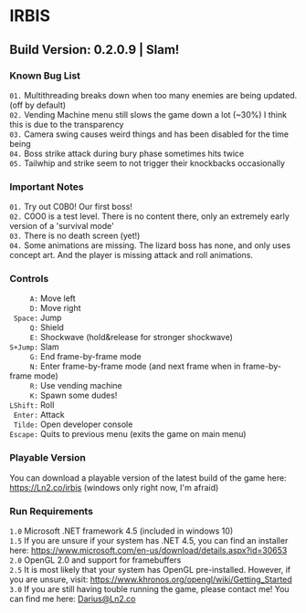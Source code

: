 # IRBIS
## Build Version: 0.2.0.9 | Slam!  


### Known Bug List  
`01.` Multithreading breaks down when too many enemies are being updated. (off by default)  
`02.` Vending Machine menu still slows the game down a lot (~30%) I think this is due to the transparency  
`03.` Camera swing causes weird things and has been disabled for the time being  
`04.` Boss strike attack during bury phase sometimes hits twice  
`05.` Tailwhip and strike seem to not trigger their knockbacks occasionally  


### Important Notes  
`01.` Try out C0B0! Our first boss!  
`02.` C0O0 is a test level. There is no content there, only an extremely early version of a 'survival mode'  
`03.` There is no death screen (yet!)  
`04.` Some animations are missing. The lizard boss has none, and only uses concept art. And the player is missing attack and roll animations.  


### Controls  
`     A:` Move left  
`     D:` Move right  
` Space:` Jump  
`     Q:` Shield  
`     E:` Shockwave (hold&release for stronger shockwave)  
`S+Jump:` Slam  
`     G:` End frame-by-frame mode  
`     N:` Enter frame-by-frame mode (and next frame when in frame-by-frame mode)  
`     R:` Use vending machine  
`     K:` Spawn some dudes!  
`LShift:` Roll  
` Enter:` Attack  
` Tilde:` Open developer console  
`Escape:` Quits to previous menu (exits the game on main menu)  


### Playable Version
You can download a playable version of the latest build of the game here: https://Ln2.co/irbis
(windows only right now, I'm afraid)


### Run Requirements  
`1.0` Microsoft .NET framework 4.5 (included in windows 10)  
`1.5` If you are unsure if your system has .NET 4.5, you can find an installer here: https://www.microsoft.com/en-us/download/details.aspx?id=30653  
`2.0` OpenGL 2.0 and support for framebuffers  
`2.5` It is most likely that your system has OpenGL pre-installed. However, if you are unsure, visit: https://www.khronos.org/opengl/wiki/Getting_Started  
`3.0` If you are still having touble running the game, please contact me! You can find me here: Darius@Ln2.co  